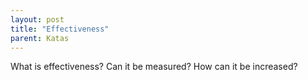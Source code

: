 ```yaml
---
layout: post
title: "Effectiveness"
parent: Katas
---
```

What is effectiveness? Can it be measured? How can it be increased?
